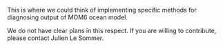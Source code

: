 This is where we could think of implementing specific methods for diagnosing output of MOM6 ocean model. 

We do not have clear plans in this respect. If you are willing to contribute, please contact Julien Le Sommer. 
